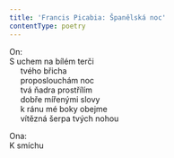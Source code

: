 ```yaml
---
title: 'Francis Picabia: Španělská noc'
contentType: poetry
---
```


<section>

On:  
S uchem na bílém terči  
     tvého břicha  
     proposlouchám noc  
     tvá ňadra prostřílím  
     dobře mířenými slovy  
     k ránu mé boky obejme  
     vítězná šerpa tvých nohou

</section>

<section>

Ona:  
K smíchu

</section>
